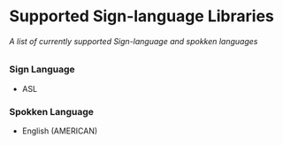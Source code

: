 # Supported Sign-language Libraries
###### A list of currently supported Sign-language and spokken languages

### Sign Language
* ASL


### Spokken Language
* English (AMERICAN)
  

